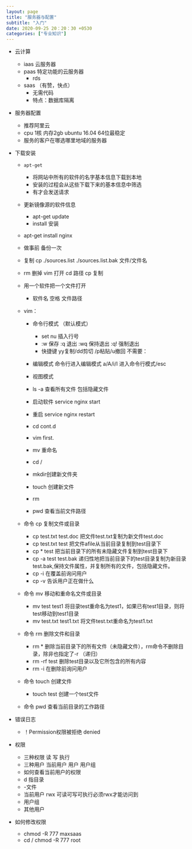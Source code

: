 ```yaml
---
layout: page
title: "服务器与配置"
subtitle: "入门"
date: 2020-09-25 20：20：30 +0530
categories: ["专业知识"]
---
```


- 云计算
	- iaas 云服务器
	- paas 特定功能的云服务器
		- rds
	- saas （有赞，快点）
		- 无需代码 
		- 特点：数据库隔离 

- 服务器配置 
    - 推荐阿里云
    - cpu 1核 内存2gb ubuntu 16.04 64位最稳定
    - 服务的客户在哪选哪里地域的服务器

- 下载安装
    -     apt-get
        - 将网站中所有的软件的名字基本信息下载到本地
        - 安装的过程会从这些下载下来的基本信息中筛选
        - 有才会发送请求
    - 更新镜像源的软件信息
        - apt-get update
	 	- install 安装	
    - apt-get install nginx 
    
    - 做事前 备份一次
    - 复制 cp ./sources.list ./sources.list.bak 文件/文件名
    - rm 删掉 vim 打开 cd 路径 cp 复制
    - 用一个软件把一个文件打开
        - 软件名 空格 文件路径
    -  vim：
        - 命令行模式 （默认模式）
	        - set nu 插入行号
            - :w 保存 :q 退出 :wq 保持退出  :q! 强制退出
            -  快捷键 yy复制/dd剪切 /p粘贴/u撤回 不需要：
        - 编辑模式 命令行进入编辑模式 a/A/i/I 进入命令行模式/esc
        
        - 视图模式
        - ls -a 查看所有文件 包括隐藏文件
        - 启动软件 service nginx start
        - 重启 service nginx restart
        -  cd cont.d
        - vim first.
        - mv 重命名
        - cd /
        - mkdir创建新文件夹
        - touch 创建新文件
        - rm
        - pwd 查看当前文件路径

	- 命令 cp 复制文件或目录
    	- cp test.txt test.doc 把文件test.txt复制为新文件test.doc
    	- cp test.txt  test  把文件afile从当前目录复制到test目录下
   		- cp * test 把当前目录下的所有未隐藏文件复制到test目录下
    	- cp -a test test.bak  递归性地把当前目录下的test目录复制为新目录test.bak,保持文件属性，并复制所有的文件，包括隐藏文件。
    	- cp -i  在覆盖前询问用户
    	- cp -v   告诉用户正在做什么



	- 命令 mv 移动和重命名文件或目录
    	- mv test test1  将目录test重命名为test1，如果已有test1目录，则将test移动到test1目录
    	- mv test.txt test1.txt  将文件test.txt重命名为test1.txt



	- 命令 rm 删除文件和目录
    	- rm *  删除当前目录下的所有文件（未隐藏文件），rm命令不删除目录，除非也指定了-r （递归）
    	- rm -rf test  删除test目录以及它所包含的所有内容
    	- rm -i  在删除前询问用户

	- 命令 touch 创建文件
    	- touch test    创建一个test文件

	- 命令 pwd 查看当前目录的工作路径

- 错误日志
	- ！Permission权限被拒绝  denied	 
	
- 权限

	- 三种权限 读 写 执行
	- 三种用户 当前用户 用户 用户组
	- 如何查看当前用户的权限
	- d 指目录 
	- -文件 
	- 当前用户 rwx 可读可写可执行必须rwx才能访问到
	- 用户组
	- 其他用户
	
- 如何修改权限
	- chmod -R 777 maxsaas
	- cd / chmod -R 777 root
 